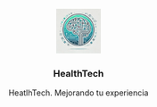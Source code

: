 <br />
<div align="center">
  <a href="https://github.com/HealthTech-Softwares/HealthTech">
    <img src="logo.png" alt="Logo" width="80" height="80">
  </a>

  <h3 align="center">HealthTech</h3>

  <p align="center">
    HeatlhTech. Mejorando tu experiencia
  </p>
</div>
